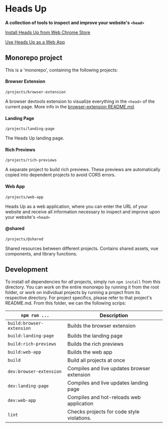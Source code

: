 # Heads Up

**A collection of tools to inspect and improve your website's `<head>`**

[Install Heads Up from Web Chrome Store](https://chrome.google.com/webstore/detail/heads-up/ajjdmakdoicbgmgoacfmlplnefljpcke)

[Use Heads Up as a Web App](https://heads-up-web-app.netlify.app/)

## Monorepo project
This is a 'monorepo', containing the following projects:

#### Browser Extension
`/projects/browser-extension`


A browser devtools extension to visualize everything in the `<head>` of the current page.
More info in the [browser-extension README.md](./projects/browser-extension).

#### Landing Page
`/projects/landing-page`


The Heads Up landing page.

#### Rich Previews
`/projects/rich-previews`


A separate project to build rich previews. These previews are automatically copied into dependent projects to avoid CORS errors.

#### Web App
`/projects/web-app`


Heads Up as a web application, where you can enter the URL of your website and receive all information necessary to inspect and improve upon your website's `<head>`

#### @shared
`/projects/@shared`


Shared resources between different projects. Contains shared assets, vue components, and library functions.

## Development
To install _all_ dependencies for _all_ projects, simply run `npm install` from this directory.
You can work on the entire monorepo by running it from the root folder, or work on individual projects by running a project from its respective directory.
For project specifics, please refer to that project's README.md.
From this folder, we can the following scrips:

`npm run ...` | Description
---|---
`build:browser-extension` | Builds the browser extension
`build:landing-page` | Builds the landing page
`build:rich-previews` | Builds the rich previews
`build:web-app` | Builds the web app
`build` | Build all projects at once
`dev:browser-extension` | Compiles and live updates browser extension
`dev:landing-page` | Compiles and live updates landing page
`dev:web-app` | Compiles and hot-reloads web application
`lint` | Checks projects for code style violations.

